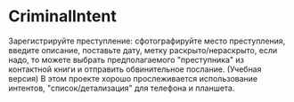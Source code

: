 # CriminalIntent
Зарегистрируйте преступление: сфотографируйте место преступления, введите описание, поставьте дату, метку раскрыто/нераскрыто, если надо, 
то можете выбрать предполагаемого "преступника" из контактной книги и отправить обвинительное послание. (Учебная версия)
В этом проекте хорошо прослеживается использование интентов, "список/детализация" для телефона и планшета.
